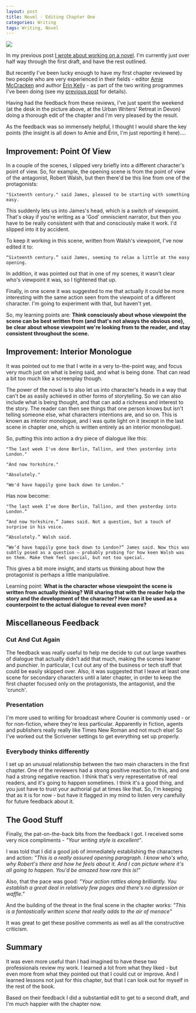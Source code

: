 ```yaml
---
layout: post
title: Novel - Editing Chapter One
categories: Writing
tags: Writing, Novel
---
```

![](https://farm2.staticflickr.com/1639/24854563699_1a7700d21c_c.jpg)

In my previous post [I wrote about working on a novel](http://www.steveparks.co.uk/Writing-Novel/). I'm currently just over half way through the first draft, and have the rest outlined.

But recently I've been lucky enough to have my first chapter reviewed by two people who are very experienced in their fields - editor [Amie McCracken](http://www.amiemccracken.com/) and author [Erin Kelly](http://www.erinkelly.co.uk/) - as part of the two writing programmes I've been doing (see my [previous post]((http://www.steveparks.co.uk/Writing-Novel/)) for details).

Having had the feedback from these reviews, I've just spent the weekend (at the desk in the picture above, at the Urban Writers' Retreat in Devon) doing a thorough edit of the chapter and I'm very pleased by the result.

As the feedback was so immensely helpful, I thought I would share the key points (the insight is all down to Amie and Erin, I'm just reporting it here)....

## Improvement: Point Of View
In a couple of the scenes, I slipped very briefly into a different character's point of view. So, for example, the opening scene is from the point of view of the antagonist, Robert Walsh, but then there'd be this line from one of the protagonists:

    "Sixteenth century." said James, pleased to be starting with something easy.

This suddenly lets us into James's head, which is a switch of viewpoint. That's okay if you're writing as a 'God' omniscient narrator, but then you have to be really consistent with that and consciously make it work. I'd slipped into it by accident.

To keep it working in this scene, written from Walsh's viewpoint, I've now edited it to:

    “Sixteenth century.” said James, seeming to relax a little at the easy opening.

In addition, it was pointed out that in one of my scenes, it wasn't clear who's viewpoint it was, so I tightened that up.

Finally, in one scene it was suggested to me that actually it could be more interesting with the same action seen from the viewpoint of a different character. I'm going to experiment with that, but haven't yet.

So, my learning points are: **Think consciously about whose viewpoint the scene can be best written from (and that's not always the obvious one), be clear about whose viewpoint we're looking from to the reader, and stay consistent throughout the scene.**

## Improvement: Interior Monologue
It was pointed out to me that I write in a very to-the-point way, and focus very much just on what is being said, and what is being done. That can read a bit too much like a screenplay though.

The power of the novel is to also let us into character's heads in a way that can't be as easily achieved in other forms of storytelling. So we can also include what is being thought, and that can add a richness and interest to the story. The reader can then see things that one person knows but isn't telling someone else, what characters intentions are, and so on. This is known as interior monologue, and I was quite light on it (except in the last scene in chapter one, which is written entirely as an interior monologue).

So, putting this into action a dry piece of dialogue like this:

    "The last week I've done Berlin, Tallinn, and then yesterday into London."

    "And now Yorkshire."

    "Absolutely."

    "We'd have happily gone back down to London."


Has now become:

    "The last week I’ve done Berlin, Tallinn, and then yesterday into London.”

    “And now Yorkshire.” James said. Not a question, but a touch of surprise in his voice.

    “Absolutely.” Walsh said.

    “We’d have happily gone back down to London?” James said. Now this was subtly posed as a question — probably probing for how keen Walsh was on them. Make them feel special, but not too special.

This gives a bit more insight, and starts us thinking about how the protagonist is perhaps a little manipulative.

Learning point: **What is the character whose viewpoint the scene is written from actually thinking? Will sharing that with the reader help the story and the development of the character? How can it be used as a counterpoint to the actual dialogue to reveal even more?**

## Miscellaneous Feedback

### Cut And Cut Again
The feedback was really useful to help me decide to cut out large swathes of dialogue that actually didn't add that much, making the scenes leaner and punchier. In particular, I cut out any of the business or tech stuff that could be easily skipped over. Also, it was suggested that I leave at least one scene for secondary characters until a later chapter, in order to keep the first chapter focused only on the protagonists, the antagonist, and the 'crunch'.

### Presentation
I'm more used to writing for broadcast where Courier is commonly used - or for non-fiction, where they're less particular. Apparently in fiction, agents and publishers really really like Times New Roman and not much else! So I've worked out the Scrivener settings to get everything set up properly.

### Everybody thinks differently
I set up an unusual relationship between the two main characters in the first chapter. One of the reviewers had a strong positive reaction to this, and one had a strong negative reaction.
I think that's very representative of real readers, and it's going to happen sometimes. I think it's a good thing, and you just have to trust your authorial gut at times like that. So, I'm keeping that as it is for now - but have it flagged in my mind to listen very carefully for future feedback about it.

## The Good Stuff
Finally, the pat-on-the-back bits from the feedback I got. I received some very nice compliments - *"Your writing style is excellent"*.

I was told that I did a good job of immediately establishing the characters and action: *"This is a really assured opening paragraph. I know who's who, why Robert's there and how he feels about it. And I can picture where it's all going to happen. You'd be amazed how rare this is!"*

Also, that the pace was good: *"Your action rattles along brilliantly. You establish a great deal in relatively few pages and there's no digression or waffle."*

And the building of the threat in the final scene in the chapter works: *"This is a fantastically written scene that really adds to the air of menace"*

It was great to get these positive comments as well as all the constructive criticism.

## Summary
It was even more useful than I had imagined to have these two professionals review my work. I learned a lot from what they liked - but even more from what they pointed out that I could cut or improve. And I learned lessons not just for this chapter, but that I can look out for myself in the rest of the book.

Based on their feedback I did a substantial edit to get to a second draft, and I'm much happier with the chapter now.
